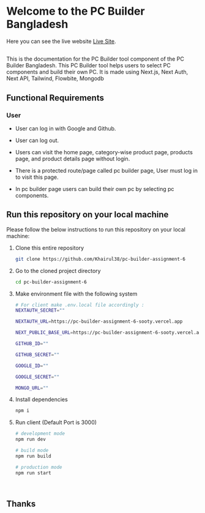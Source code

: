 # Welcome to the PC Builder Bangladesh

Here you can see the live website [Live Site](https://pc-builder-assignment-6-sooty.vercel.app/).

##

This is the documentation for the PC Builder tool component of the PC Builder Bangladesh. This PC Builder tool helps users to select PC components and build their own PC. It is made using Next.js, Next Auth, Next API, Tailwind, Flowbite, Mongodb

## Functional Requirements

### User

- User can log in with Google and Github.

- User can log out.

- Users can visit the home page, category-wise product page, products page, and product details page without login.

- There is a protected route/page called pc builder page, User must log in to visit this page.

- In pc builder page users can build their own pc by selecting pc components.

<!-- HOW TO RUN -->

## Run this repository on your local machine

Please follow the below instructions to run this repository on your local machine:

1. Clone this entire repository

   ```sh
   git clone https://github.com/Khairul38/pc-builder-assignment-6
   ```

2. Go to the cloned project directory

   ```sh
   cd pc-builder-assignment-6

   ```

3. Make environment file with the following system

   ```sh
   # For client make .env.local file accordingly :
   NEXTAUTH_SECRET=""

   NEXTAUTH_URL=https://pc-builder-assignment-6-sooty.vercel.app

   NEXT_PUBLIC_BASE_URL=https://pc-builder-assignment-6-sooty.vercel.app

   GITHUB_ID=""

   GITHUB_SECRET=""

   GOOGLE_ID=""

   GOOGLE_SECRET=""

   MONGO_URL=""
   ```

4. Install dependencies

   ```sh
   npm i
   ```

5. Run client (Default Port is 3000)

   ```sh
   # development mode
   npm run dev

   # build mode
   npm run build

   # production mode
   npm run start
   ```

<br>

## Thanks
